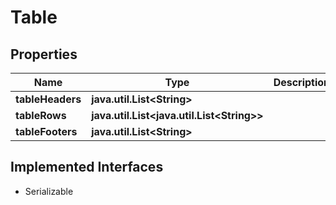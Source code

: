 

# Table


## Properties

Name | Type | Description | Notes
------------ | ------------- | ------------- | -------------
**tableHeaders** | **java.util.List&lt;String&gt;** |  |  [optional]
**tableRows** | **java.util.List&lt;java.util.List&lt;String&gt;&gt;** |  | 
**tableFooters** | **java.util.List&lt;String&gt;** |  |  [optional]


## Implemented Interfaces

* Serializable


